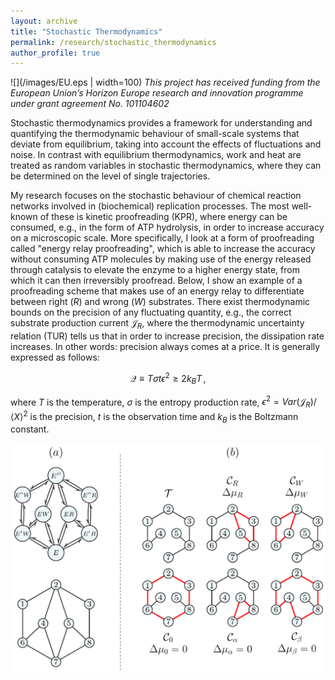 ```yaml
---
layout: archive
title: "Stochastic Thermodynamics"
permalink: /research/stochastic_thermodynamics
author_profile: true
---
```


![](/images/EU.eps | width=100)<i> This project has received funding from the European Union’s Horizon Europe research and innovation programme under grant agreement No. 101104602 </i>

Stochastic thermodynamics provides a framework for understanding and quantifying the thermodynamic behaviour of small-scale systems that deviate from equilibrium, taking into account the effects of fluctuations and noise. In contrast with equilibrium thermodynamics,  work and heat are treated as random variables in stochastic thermodynamics, where they can be determined on the level of single trajectories.

My research focuses on the stochastic behaviour of chemical reaction networks involved in (biochemical) replication processes. The most well-known of these is kinetic proofreading (KPR), where energy can be consumed, e.g., in the form of ATP hydrolysis, in order to increase accuracy on a microscopic scale. More specifically, I look at a form of proofreading called "energy relay proofreading", which is able to increase the accuracy without consuming ATP molecules by making use of the energy released through catalysis to elevate the enzyme to a higher energy state, from which it can then irreversibly proofread. Below, I show an example of a proofreading scheme that makes use of an energy relay to differentiate between right ($R$) and wrong ($W$) substrates. There exist thermodynamic bounds on the precision of any fluctuating quantity, e.g., the correct substrate production current $\mathcal{J}_R$, where the thermodynamic uncertainty relation (TUR) tells us that in order to increase precision, the dissipation rate increases. In other words: precision always comes at a price. It is generally expressed as follows:

$$\mathcal{Q}\equiv T\sigma t\epsilon^2 \geq 2 k_B T\,,$$

where $T$ is the temperature, $\sigma$ is the entropy production rate, $\epsilon^2 = Var(\mathcal{J}_R)/\langle X\rangle^2$ is the precision, $t$ is the observation time and $k_B$ is the Boltzmann constant.

![](/images/ERPR_networks.png)
